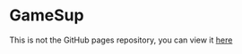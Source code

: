 # GameSup

This is not the GitHub pages repository, you can view it [here](https://github.com/GameSupD/GameSupD.github.io)
